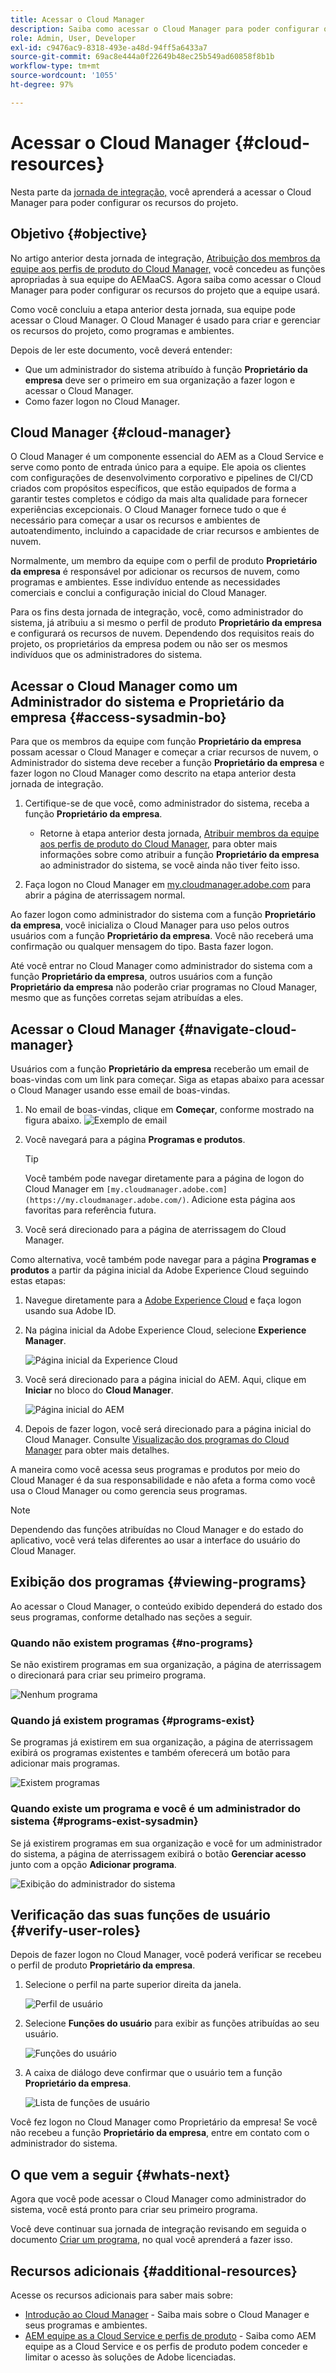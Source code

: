 ```yaml
---
title: Acessar o Cloud Manager
description: Saiba como acessar o Cloud Manager para poder configurar os recursos do projeto.
role: Admin, User, Developer
exl-id: c9476ac9-8318-493e-a48d-94ff5a6433a7
source-git-commit: 69ac8e444a0f22649b48ec25b549ad60858f8b1b
workflow-type: tm+mt
source-wordcount: '1055'
ht-degree: 97%

---
```


# Acessar o Cloud Manager {#cloud-resources}

Nesta parte da [jornada de integração,](overview.md) você aprenderá a acessar o Cloud Manager para poder configurar os recursos do projeto.

## Objetivo {#objective}

No artigo anterior desta jornada de integração, [Atribuição dos membros da equipe aos perfis de produto do Cloud Manager,](assign-profiles-cloud-manager.md) você concedeu as funções apropriadas à sua equipe do AEMaaCS. Agora saiba como acessar o Cloud Manager para poder configurar os recursos do projeto que a equipe usará.

Como você concluiu a etapa anterior desta jornada, sua equipe pode acessar o Cloud Manager. O Cloud Manager é usado para criar e gerenciar os recursos do projeto, como programas e ambientes.

Depois de ler este documento, você deverá entender:

* Que um administrador do sistema atribuído à função **Proprietário da empresa** deve ser o primeiro em sua organização a fazer logon e acessar o Cloud Manager.
* Como fazer logon no Cloud Manager.

## Cloud Manager {#cloud-manager}

O Cloud Manager é um componente essencial do AEM as a Cloud Service e serve como ponto de entrada único para a equipe. Ele apoia os clientes com configurações de desenvolvimento corporativo e pipelines de CI/CD criados com propósitos específicos, que estão equipados de forma a garantir testes completos e código da mais alta qualidade para fornecer experiências excepcionais. O Cloud Manager fornece tudo o que é necessário para começar a usar os recursos e ambientes de autoatendimento, incluindo a capacidade de criar recursos e ambientes de nuvem.

Normalmente, um membro da equipe com o perfil de produto **Proprietário da empresa** é responsável por adicionar os recursos de nuvem, como programas e ambientes. Esse indivíduo entende as necessidades comerciais e conclui a configuração inicial do Cloud Manager.

Para os fins desta jornada de integração, você, como administrador do sistema, já atribuiu a si mesmo o perfil de produto **Proprietário da empresa** e configurará os recursos de nuvem. Dependendo dos requisitos reais do projeto, os proprietários da empresa podem ou não ser os mesmos indivíduos que os administradores do sistema.

## Acessar o Cloud Manager como um Administrador do sistema e Proprietário da empresa {#access-sysadmin-bo}

Para que os membros da equipe com função **Proprietário da empresa** possam acessar o Cloud Manager e começar a criar recursos de nuvem, o Administrador do sistema deve receber a função **Proprietário da empresa** e fazer logon no Cloud Manager como descrito na etapa anterior desta jornada de integração.

1. Certifique-se de que você, como administrador do sistema, receba a função **Proprietário da empresa**.

   * Retorne à etapa anterior desta jornada, [Atribuir membros da equipe aos perfis de produto do Cloud Manager,](assign-profiles-cloud-manager.md) para obter mais informações sobre como atribuir a função **Proprietário da empresa** ao administrador do sistema, se você ainda não tiver feito isso.

1. Faça logon no Cloud Manager em [my.cloudmanager.adobe.com](https://my.cloudmanager.adobe.com/) para abrir a página de aterrissagem normal.

Ao fazer logon como administrador do sistema com a função **Proprietário da empresa**, você inicializa o Cloud Manager para uso pelos outros usuários com a função **Proprietário da empresa**. Você não receberá uma confirmação ou qualquer mensagem do tipo. Basta fazer logon.

Até você entrar no Cloud Manager como administrador do sistema com a função **Proprietário da empresa**, outros usuários com a função **Proprietário da empresa** não poderão criar programas no Cloud Manager, mesmo que as funções corretas sejam atribuídas a eles.

## Acessar o Cloud Manager {#navigate-cloud-manager}

Usuários com a função **Proprietário da empresa** receberão um email de boas-vindas com um link para começar. Siga as etapas abaixo para acessar o Cloud Manager usando esse email de boas-vindas.

1. No email de boas-vindas, clique em **Começar**, conforme mostrado na figura abaixo.
   ![Exemplo de email](/help/journey-onboarding/assets/get-started-email.png)

1. Você navegará para a página **Programas e produtos**.

   >[!TIP]
   >
   >Você também pode navegar diretamente para a página de logon do Cloud Manager em `[my.cloudmanager.adobe.com](https://my.cloudmanager.adobe.com/)`. Adicione esta página aos favoritas para referência futura.

1. Você será direcionado para a página de aterrissagem do Cloud Manager.

Como alternativa, você também pode navegar para a página **Programas e produtos** a partir da página inicial da Adobe Experience Cloud seguindo estas etapas:

1. Navegue diretamente para a [Adobe Experience Cloud](https://experience.adobe.com) e faça logon usando sua Adobe ID.

1. Na página inicial da Adobe Experience Cloud, selecione **Experience Manager**.

   ![Página inicial da Experience Cloud](/help/journey-onboarding/assets/setup-resources2.png)

1. Você será direcionado para a página inicial do AEM. Aqui, clique em **Iniciar** no bloco do **Cloud Manager**.

   ![Página inicial do AEM](/help/journey-onboarding/assets/setup-resources3.png)

1. Depois de fazer logon, você será direcionado para a página inicial do Cloud Manager. Consulte [Visualização dos programas do Cloud Manager](#viewing-programs) para obter mais detalhes.

A maneira como você acessa seus programas e produtos por meio do Cloud Manager é da sua responsabilidade e não afeta a forma como você usa o Cloud Manager ou como gerencia seus programas.

>[!NOTE]
>
>Dependendo das funções atribuídas no Cloud Manager e do estado do aplicativo, você verá telas diferentes ao usar a interface do usuário do Cloud Manager.

## Exibição dos programas {#viewing-programs}

Ao acessar o Cloud Manager, o conteúdo exibido dependerá do estado dos seus programas, conforme detalhado nas seções a seguir.

### Quando não existem programas {#no-programs}

Se não existirem programas em sua organização, a página de aterrissagem o direcionará para criar seu primeiro programa.

![Nenhum programa](/help/implementing/cloud-manager/getting-access-to-aem-in-cloud/assets/first_timelogin0.png)

### Quando já existem programas {#programs-exist}

Se programas já existirem em sua organização, a página de aterrissagem exibirá os programas existentes e também oferecerá um botão para adicionar mais programas.

![Existem programas](/help/implementing/cloud-manager/getting-access-to-aem-in-cloud/assets/first_timelogin1.png)

### Quando existe um programa e você é um administrador do sistema {#programs-exist-sysadmin}

Se já existirem programas em sua organização e você for um administrador do sistema, a página de aterrissagem exibirá o botão **Gerenciar acesso** junto com a opção **Adicionar programa**.

![Exibição do administrador do sistema](/help/implementing/cloud-manager/getting-access-to-aem-in-cloud/assets/admin-console-4.png)

## Verificação das suas funções de usuário {#verify-user-roles}

Depois de fazer logon no Cloud Manager, você poderá verificar se recebeu o perfil de produto **Proprietário da empresa**.

1. Selecione o perfil na parte superior direita da janela.

   ![Perfil de usuário](/help/journey-onboarding/assets/setup-resources5.png)

1. Selecione **Funções do usuário** para exibir as funções atribuídas ao seu usuário.

   ![Funções do usuário](/help/journey-onboarding/assets/setup-resources6.png)

1. A caixa de diálogo deve confirmar que o usuário tem a função **Proprietário da empresa**.

   ![Lista de funções de usuário](/help/journey-onboarding/assets/setup-resources7.png)

Você fez logon no Cloud Manager como Proprietário da empresa! Se você não recebeu a função **Proprietário da empresa**, entre em contato com o administrador do sistema.

## O que vem a seguir {#whats-next}

Agora que você pode acessar o Cloud Manager como administrador do sistema, você está pronto para criar seu primeiro programa.

Você deve continuar sua jornada de integração revisando em seguida o documento [Criar um programa](create-program.md), no qual você aprenderá a fazer isso.

## Recursos adicionais {#additional-resources}

Acesse os recursos adicionais para saber mais sobre:

* [Introdução ao Cloud Manager](/help/onboarding/cloud-manager-introduction.md) -
Saiba mais sobre o Cloud Manager e seus programas e ambientes.
* [AEM equipe as a Cloud Service e perfis de produto](/help/onboarding/aem-cs-team-product-profiles.md) - Saiba como AEM equipe as a Cloud Service e os perfis de produto podem conceder e limitar o acesso às soluções de Adobe licenciadas.
